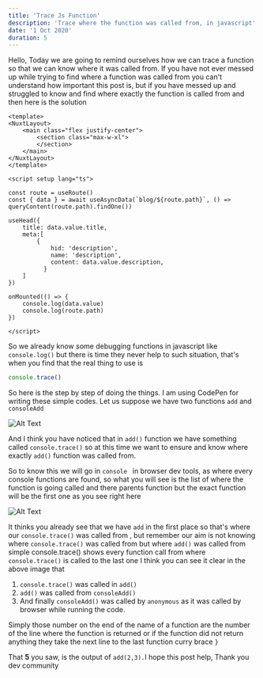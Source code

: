 ```yaml
---
title: 'Trace Js Function'
description: 'Trace where the function was called from, in javascript'
date: '1 Oct 2020'
duration: 5
---
```


Hello, Today we are going to remind ourselves how we can trace a function so that we can know where it was called from. If you have not ever messed up while trying to find where a function was called from you can't understand how important this post is, but if you have messed up and struggled to know and find where exactly the function is called from and then here is the solution

```vue
<template>
<NuxtLayout>
    <main class="flex justify-center">
        <section class="max-w-xl">
        </section>
    </main>
</NuxtLayout>
</template>

<script setup lang="ts">

const route = useRoute()
const { data } = await useAsyncData(`blog/${route.path}`, () => queryContent(route.path).findOne())

useHead({
    title: data.value.title,
    meta:[
        {
            hid: 'description',
            name: 'description',
            content: data.value.description,
          }
    ]
})

onMounted(() => {
    console.log(data.value)
    console.log(route.path)
})

</script>
```

So we already know some debugging functions in javascript like `console.log()`
but there is time they never help to such situation, that's when you find that the real  thing to use is
```js
console.trace()
```
So here is the step by step of doing the things. I am using CodePen for writing these simple codes. Let us suppose we have two functions `add` and `consoleAdd`

![Alt Text](https://dev-to-uploads.s3.amazonaws.com/i/wvl9xpa32be19fnbl48e.png)


And I think you have noticed that in `add()` function we have something called `console.trace()` so at this time we want to ensure and know where exactly `add()` function was called from.

So to know this we will go in `console ` in browser dev tools, as where every console functions are found, so what you will see is the list of where the function is going called and there parents function
but the exact function will be the first one as you see right here

![Alt Text](https://dev-to-uploads.s3.amazonaws.com/i/ls1z1xd8yxhhsouaa0z2.png)

It thinks you already see that we have `add` in the first place so that's where our `console.trace()` was called from , but remember our aim is not knowing where `console.trace()` was called from but where `add()` was called from 
simple console.trace() shows every function call from where `console.trace()` is called to the last one
I think you can see it clear in the above image that 
1. `console.trace()` was called in `add()`
2. `add()` was called from `consoleAdd()`
3. And finally `consoleAdd()` was called by `anonymous` as it was called by browser while running the code.

Simply those number on the end of the name of a function are the number of the line where the function is returned or if the function did not return anything they take the next line to the last function curry brace `}`

That **5** you saw, is the output of `add(2,3).`I hope this post help, Thank you dev community

